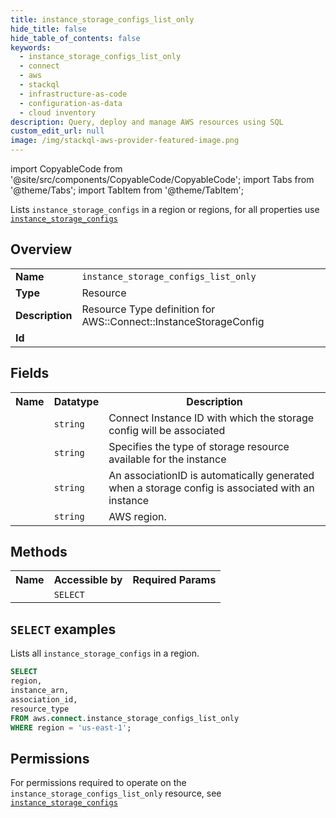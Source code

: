 ```yaml
---
title: instance_storage_configs_list_only
hide_title: false
hide_table_of_contents: false
keywords:
  - instance_storage_configs_list_only
  - connect
  - aws
  - stackql
  - infrastructure-as-code
  - configuration-as-data
  - cloud inventory
description: Query, deploy and manage AWS resources using SQL
custom_edit_url: null
image: /img/stackql-aws-provider-featured-image.png
---
```


import CopyableCode from '@site/src/components/CopyableCode/CopyableCode';
import Tabs from '@theme/Tabs';
import TabItem from '@theme/TabItem';

Lists <code>instance_storage_configs</code> in a region or regions, for all properties use <a href="/services/serviceName/instance_storage_configs/"><code>instance_storage_configs</code></a>

## Overview
<table>
<tbody>
<tr><td><b>Name</b></td><td><code>instance_storage_configs_list_only</code></td></tr>
<tr><td><b>Type</b></td><td>Resource</td></tr>
<tr><td><b>Description</b></td><td>Resource Type definition for AWS::Connect::InstanceStorageConfig</td></tr>
<tr><td><b>Id</b></td><td><CopyableCode code="aws.connect.instance_storage_configs_list_only" /></td></tr>
</tbody>
</table>

## Fields
<table>
<tbody>
<tr><th>Name</th><th>Datatype</th><th>Description</th></tr><tr><td><CopyableCode code="instance_arn" /></td><td><code>string</code></td><td>Connect Instance ID with which the storage config will be associated</td></tr>
<tr><td><CopyableCode code="resource_type" /></td><td><code>string</code></td><td>Specifies the type of storage resource available for the instance</td></tr>
<tr><td><CopyableCode code="association_id" /></td><td><code>string</code></td><td>An associationID is automatically generated when a storage config is associated with an instance</td></tr>
<tr><td><CopyableCode code="region" /></td><td><code>string</code></td><td>AWS region.</td></tr>
</tbody>
</table>

## Methods

<table>
<tbody>
  <tr>
    <th>Name</th>
    <th>Accessible by</th>
    <th>Required Params</th>
  </tr>
  <tr>
    <td><CopyableCode code="list_resources" /></td>
    <td><code>SELECT</code></td>
    <td><CopyableCode code="region" /></td>
  </tr>
</tbody>
</table>

## `SELECT` examples
Lists all <code>instance_storage_configs</code> in a region.
```sql
SELECT
region,
instance_arn,
association_id,
resource_type
FROM aws.connect.instance_storage_configs_list_only
WHERE region = 'us-east-1';
```


## Permissions

For permissions required to operate on the <code>instance_storage_configs_list_only</code> resource, see <a href="/services/connect/instance_storage_configs/#permissions"><code>instance_storage_configs</code></a>

